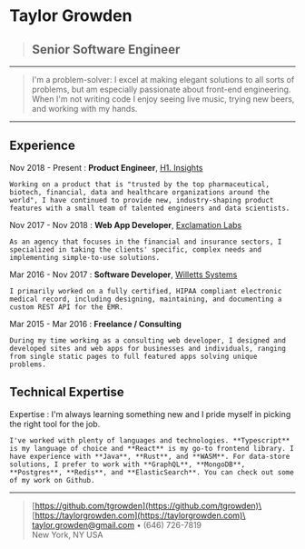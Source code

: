 Taylor Growden
============

> <h2 class="subtitle">Senior Software Engineer</h2>

----

> I'm a problem-solver: I excel at making elegant solutions to all sorts of problems, but am especially passionate about front-end engineering. When I'm not writing code I enjoy seeing live music, trying new beers, and working with my hands.

----

Experience
----------
Nov 2018 - Present
:   **Product Engineer**, [H1. Insights](https://h1insights.com)

    Working on a product that is "trusted by the top pharmaceutical, biotech, financial, data and healthcare organizations around the world", I have continued to provide new, industry-shaping product features with a small team of talented engineers and data scientists.

Nov 2017 - Nov 2018
:   **Web App Developer**, [Exclamation Labs](https://exclamationlabs.com/)

    As an agency that focuses in the financial and insurance sectors, I specialized in taking the clients' specific, complex needs and implementing simple-to-use solutions.

Mar 2016 - Nov 2017
:   **Software Developer**, [Willetts Systems](https://willettstech.com/)

    I primarily worked on a fully certified, HIPAA compliant electronic medical record, including designing, maintaining, and documenting a custom REST API for the EMR.

Mar 2015 - Mar 2016
:   **Freelance / Consulting**

    During my time working as a consulting web developer, I designed and developed sites and web apps for businesses and individuals, ranging from single static pages to full featured apps solving unique problems.

Technical Expertise
--------------------

Expertise
:  I'm always learning something new and I pride myself in picking the right tool for the job.

    I've worked with plenty of languages and technologies. **Typescript** is my language of choice and **React** is my go-to frontend library. I have experience with **Java**, **Rust**, and **WASM**. For data-store solutions, I prefer to work with **GraphQL**, **MongoDB**, **Postgres**, **Redis**, and **ElasticSearch**. You can check out some of my work on Github.

----

> [https://github.com/tgrowden](https://github.com/tgrowden)\
> [https://taylorgrowden.com](https://taylorgrowden.com)\
> <taylor.growden@gmail.com> • (646) 726-7819\
> New York, NY USA
